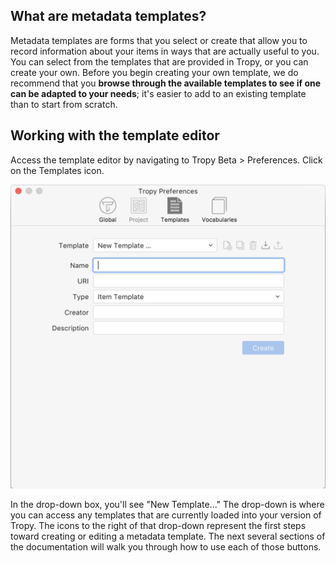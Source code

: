 ## What are metadata templates?

Metadata templates are forms that you select or create that allow you to record information about your items in ways that are actually useful to you. You can select from the templates that are provided in Tropy, or you can create your own. Before you begin creating your own template, we do recommend that you **browse through the available templates to see if one can be adapted to your needs**; it's easier to add to an existing template than to start from scratch.

## Working with the template editor

Access the template editor by navigating to Tropy Beta &gt; Preferences. Click on the Templates icon.

![](/assets/preferences@2x.png)

In the drop-down box, you'll see "New Template..." The drop-down is where you can access any templates that are currently loaded into your version of Tropy. The icons to the right of that drop-down represent the first steps toward creating or editing a metadata template. The next several sections of the documentation will walk you through how to use each of those buttons.

